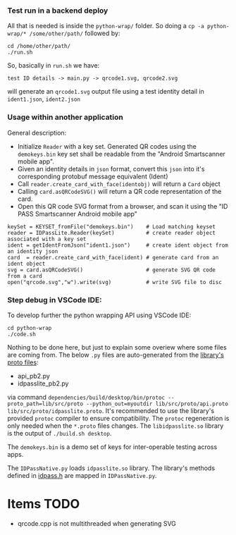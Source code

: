 ### Test run in a backend deploy

All that is needed is inside the `python-wrap/` folder. So doing a `cp -a python-wrap/* /some/other/path/` followed by:

```
cd /home/other/path/
./run.sh
```

So, basically in `run.sh` we have:

```
test ID details -> main.py -> qrcode1.svg, qrcode2.svg
```

will generate an `qrcode1.svg` output file using a test identity detail in `ident1.json`, `ident2.json`


### Usage within another application

General description:

- Initialize `Reader` with a key set. Generated QR codes using the `demokeys.bin` key set shall be readable from the "Android Smartscanner mobile app".
- Given an identity details in `json` format, convert this `json` into it's corresponding protobuf message equivalent (Ident)
- Call `reader.create_card_with_face(identobj)` will return a `Card` object
- Calling `card.asQRCodeSVG()` will return a QR code representation of the card.
- Open this QR code SVG format from a browser, and scan it using the "ID PASS Smartscanner Android mobile app" 

```
keySet = KEYSET_fromFile("demokeys.bin")    # Load matching keyset 
reader = IDPassLite.Reader(keySet)          # create reader object associated with a key set
ident = getIdentFromJson("ident1.json")     # create ident object from an identity json
card  = reader.create_card_with_face(ident) # generate card from an ident object
svg = card.asQRCodeSVG()                    # generate SVG QR code from a card
open("qrcode.svg","w").write(svg)           # write SVG file to disc
```

### Step debug in VSCode IDE:

To develop further the python wrapping API using VSCode IDE:

```
cd python-wrap
./code.sh
```

Nothing to be done here, but just to explain some overiew where some files are coming from. The below `.py` files are auto-generated from the [library's proto files](https://github.com/idpass/idpass-lite/tree/python-wrap/lib/src/proto):

- api_pb2.py
- idpasslite_pb2.py

via command `dependencies/build/desktop/bin/protoc --proto_path=lib/src/proto --python_out=myoutdir lib/src/proto/api.proto lib/src/proto/idpasslite.proto`.
It's recommended to use the library's provided `protoc` compiler to ensure compatibility. The `protoc` regeneration is only needed when the `*.proto` files changes. The `libidpasslite.so` library is the output of `./build.sh desktop`. 

The `demokeys.bin` is a demo set of keys for inter-operable testing across apps. 

The `IDPassNative.py` loads `idpasslite.so` library. The library's methods defined in [idpass.h](https://github.com/idpass/idpass-lite/blob/python-wrap/lib/src/idpass.h) are mapped in `IDPassNative.py`. 

# Items TODO

- qrcode.cpp is not multithreaded when generating SVG
